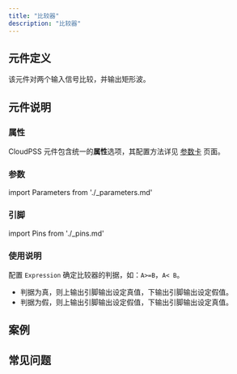 ```yaml
---
title: "比较器"
description: "比较器"
---
```


## 元件定义
该元件对两个输入信号比较，并输出矩形波。

## 元件说明



### 属性

CloudPSS 元件包含统一的**属性**选项，其配置方法详见 [参数卡](docs/documents/software/10-xstudio/20-simstudio/40-workbench/20-function-zone/30-design-tab/30-param-panel/index.md) 页面。

### 参数

import Parameters from './_parameters.md'

<Parameters/>

### 引脚

import Pins from './_pins.md'

<Pins/>

### 使用说明
配置 `Expression` 确定比较器的判据，如：`A>=B`，`A< B`。
- 判据为真，则上输出引脚输出设定真值，下输出引脚输出设定假值。
- 判据为假，则上输出引脚输出设定假值，下输出引脚输出设定真值。
## 案例

## 常见问题

